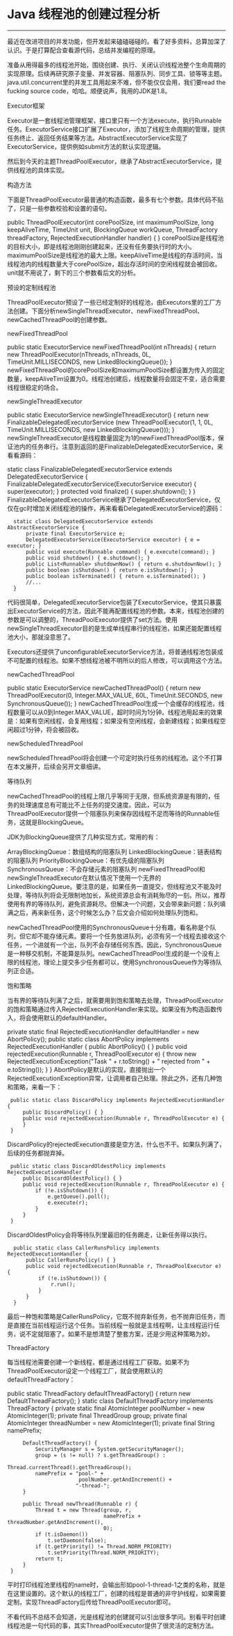 
  # Java 线程池的创建过程分析
  ---
  
  最近在改进项目的并发功能，但开发起来磕磕碰碰的。看了好多资料，总算加深了认识。于是打算配合查看源代码，总结并发编程的原理。
  
  准备从用得最多的线程池开始，围绕创建、执行、关闭认识线程池整个生命周期的实现原理。后续再研究原子变量、并发容器、阻塞队列、同步工具、锁等等主题。java.util.concurrent里的并发工具用起来不难，但不能仅仅会用，我们要read the fucking source code，哈哈。顺便说声，我用的JDK是1.8。
  
  Executor框架
  
  Executor是一套线程池管理框架，接口里只有一个方法execute，执行Runnable任务。ExecutorService接口扩展了Executor，添加了线程生命周期的管理，提供任务终止、返回任务结果等方法。AbstractExecutorService实现了ExecutorService，提供例如submit方法的默认实现逻辑。
  
  然后到今天的主题ThreadPoolExecutor，继承了AbstractExecutorService，提供线程池的具体实现。
  
  构造方法
  
  下面是ThreadPoolExecutor最普通的构造函数，最多有七个参数。具体代码不贴了，只是一些参数校验和设置的语句。
  
  public ThreadPoolExecutor(int corePoolSize,
                                int maximumPoolSize,
                                long keepAliveTime,
                                TimeUnit unit,
                                BlockingQueue<Runnable> workQueue,
                                ThreadFactory threadFactory,
                                RejectedExecutionHandler handler) {
      }
  corePoolSize是线程池的目标大小，即是线程池刚刚创建起来，还没有任务要执行时的大小。maximumPoolSize是线程池的最大上限。keepAliveTime是线程的存活时间，当线程池内的线程数量大于corePoolSize，超出存活时间的空闲线程就会被回收。unit就不用说了，剩下的三个参数看后文的分析。
  
  预设的定制线程池
  
  ThreadPoolExecutor预设了一些已经定制好的线程池，由Executors里的工厂方法创建。下面分析newSingleThreadExecutor、newFixedThreadPool、newCachedThreadPool的创建参数。
  
  newFixedThreadPool
  
  public static ExecutorService newFixedThreadPool(int nThreads) {
          return new ThreadPoolExecutor(nThreads, nThreads,
                                        0L, TimeUnit.MILLISECONDS,
                                        new LinkedBlockingQueue<Runnable>());
      }
  newFixedThreadPool的corePoolSize和maximumPoolSize都设置为传入的固定数量，keepAliveTim设置为0。线程池创建后，线程数量将会固定不变，适合需要线程很稳定的场合。
  
  newSingleThreadExecutor
  
  public static ExecutorService newSingleThreadExecutor() {
          return new FinalizableDelegatedExecutorService
              (new ThreadPoolExecutor(1, 1,
                                      0L, TimeUnit.MILLISECONDS,
                                      new LinkedBlockingQueue<Runnable>()));
      }
  newSingleThreadExecutor是线程数量固定为1的newFixedThreadPool版本，保证池内的任务串行。注意到返回的是FinalizableDelegatedExecutorService，来看看源码：
  
  static class FinalizableDelegatedExecutorService
          extends DelegatedExecutorService {
          FinalizableDelegatedExecutorService(ExecutorService executor) {
              super(executor);
          }
          protected void finalize() {
              super.shutdown();
          }
      }
  FinalizableDelegatedExecutorService继承了DelegatedExecutorService，仅仅在gc时增加关闭线程池的操作，再来看看DelegatedExecutorService的源码：
  
      static class DelegatedExecutorService extends AbstractExecutorService {
          private final ExecutorService e;
          DelegatedExecutorService(ExecutorService executor) { e = executor; }
          public void execute(Runnable command) { e.execute(command); }
          public void shutdown() { e.shutdown(); }
          public List<Runnable> shutdownNow() { return e.shutdownNow(); }
          public boolean isShutdown() { return e.isShutdown(); }
          public boolean isTerminated() { return e.isTerminated(); }
          //...
      }
  代码很简单，DelegatedExecutorService包装了ExecutorService，使其只暴露出ExecutorService的方法，因此不能再配置线程池的参数。本来，线程池创建的参数是可以调整的，ThreadPoolExecutor提供了set方法。使用newSingleThreadExecutor目的是生成单线程串行的线程池，如果还能配置线程池大小，那就没意思了。
  
  Executors还提供了unconfigurableExecutorService方法，将普通线程池包装成不可配置的线程池。如果不想线程池被不明所以的后人修改，可以调用这个方法。
  
  newCachedThreadPool
  
  public static ExecutorService newCachedThreadPool() {
          return new ThreadPoolExecutor(0, Integer.MAX_VALUE,
                                        60L, TimeUnit.SECONDS,
                                        new SynchronousQueue<Runnable>());
      }
  newCachedThreadPool生成一个会缓存的线程池，线程数量可以从0到Integer.MAX_VALUE，超时时间为1分钟。线程池用起来的效果是：如果有空闲线程，会复用线程；如果没有空闲线程，会新建线程；如果线程空闲超过1分钟，将会被回收。
  
  newScheduledThreadPool
  
  newScheduledThreadPool将会创建一个可定时执行任务的线程池。这个不打算在本文展开，后续会另开文章细讲。
  
  等待队列
  
  newCachedThreadPool的线程上限几乎等同于无限，但系统资源是有限的，任务的处理速度总有可能比不上任务的提交速度。因此，可以为ThreadPoolExecutor提供一个阻塞队列来保存因线程不足而等待的Runnable任务，这就是BlockingQueue。
  
  JDK为BlockingQueue提供了几种实现方式，常用的有：
  
  ArrayBlockingQueue：数组结构的阻塞队列
  LinkedBlockingQueue：链表结构的阻塞队列
  PriorityBlockingQueue：有优先级的阻塞队列
  SynchronousQueue：不会存储元素的阻塞队列
  newFixedThreadPool和newSingleThreadExecutor在默认情况下使用一个无界的LinkedBlockingQueue。要注意的是，如果任务一直提交，但线程池又不能及时处理，等待队列将会无限制地加长，系统资源总会有消耗殆尽的一刻。所以，推荐使用有界的等待队列，避免资源耗尽。但解决一个问题，又会带来新问题：队列填满之后，再来新任务，这个时候怎么办？后文会介绍如何处理队列饱和。
  
  newCachedThreadPool使用的SynchronousQueue十分有趣，看名称是个队列，但它却不能存储元素。要将一个任务放进队列，必须有另一个线程去接收这个任务，一个进就有一个出，队列不会存储任何东西。因此，SynchronousQueue是一种移交机制，不能算是队列。newCachedThreadPool生成的是一个没有上限的线程池，理论上提交多少任务都可以，使用SynchronousQueue作为等待队列正合适。
  
  饱和策略
  
  当有界的等待队列满了之后，就需要用到饱和策略去处理，ThreadPoolExecutor的饱和策略通过传入RejectedExecutionHandler来实现。如果没有为构造函数传入，将会使用默认的defaultHandler。
  
  private static final RejectedExecutionHandler defaultHandler = new AbortPolicy();
  public static class AbortPolicy implements RejectedExecutionHandler {
         public AbortPolicy() { }
         public void rejectedExecution(Runnable r, ThreadPoolExecutor e) {
             throw new RejectedExecutionException("Task " + r.toString() + " rejected from " + e.toString());
         }
     }
  AbortPolicy是默认的实现，直接抛出一个RejectedExecutionException异常，让调用者自己处理。除此之外，还有几种饱和策略，来看一下：
  
     public static class DiscardPolicy implements RejectedExecutionHandler {
         public DiscardPolicy() { }
         public void rejectedExecution(Runnable r, ThreadPoolExecutor e) {
         }
     }
  DiscardPolicy的rejectedExecution直接是空方法，什么也不干。如果队列满了，后续的任务都抛弃掉。
  
     public static class DiscardOldestPolicy implements RejectedExecutionHandler {
         public DiscardOldestPolicy() { }
         public void rejectedExecution(Runnable r, ThreadPoolExecutor e) {
             if (!e.isShutdown()) {
                 e.getQueue().poll();
                 e.execute(r);
             }
         }
     }
  DiscardOldestPolicy会将等待队列里最旧的任务踢走，让新任务得以执行。
  
      public static class CallerRunsPolicy implements RejectedExecutionHandler {
          public CallerRunsPolicy() { }
          public void rejectedExecution(Runnable r, ThreadPoolExecutor e) {
              if (!e.isShutdown()) {
                  r.run();
              }
          }
      }
  最后一种饱和策略是CallerRunsPolicy，它既不抛弃新任务，也不抛弃旧任务，而是直接在当前线程运行这个任务。当前线程一般就是主线程啊，让主线程运行任务，说不定就阻塞了。如果不是想清楚了整套方案，还是少用这种策略为妙。
  
  ThreadFactory
  
  每当线程池需要创建一个新线程，都是通过线程工厂获取。如果不为ThreadPoolExecutor设定一个线程工厂，就会使用默认的defaultThreadFactory：
  
  public static ThreadFactory defaultThreadFactory() {
      return new DefaultThreadFactory();
  }
  static class DefaultThreadFactory implements ThreadFactory {
         private static final AtomicInteger poolNumber = new AtomicInteger(1);
         private final ThreadGroup group;
         private final AtomicInteger threadNumber = new AtomicInteger(1);
         private final String namePrefix;
  
         DefaultThreadFactory() {
             SecurityManager s = System.getSecurityManager();
             group = (s != null) ? s.getThreadGroup() :
                                   Thread.currentThread().getThreadGroup();
             namePrefix = "pool-" +
                           poolNumber.getAndIncrement() +
                          "-thread-";
         }
  
         public Thread newThread(Runnable r) {
             Thread t = new Thread(group, r,
                                   namePrefix + threadNumber.getAndIncrement(),
                                   0);
             if (t.isDaemon())
                 t.setDaemon(false);
             if (t.getPriority() != Thread.NORM_PRIORITY)
                 t.setPriority(Thread.NORM_PRIORITY);
             return t;
         }
     }
  平时打印线程池里线程的name时，会输出形如pool-1-thread-1之类的名称，就是在这里设置的。这个默认的线程工厂，创建的线程是普通的非守护线程，如果需要定制，实现ThreadFactory后传给ThreadPoolExecutor即可。
  
  不看代码不总结不会知道，光是线程池的创建就可以引出很多学问。别看平时创建线程池是一句代码的事，其实ThreadPoolExecutor提供了很灵活的定制方法。
